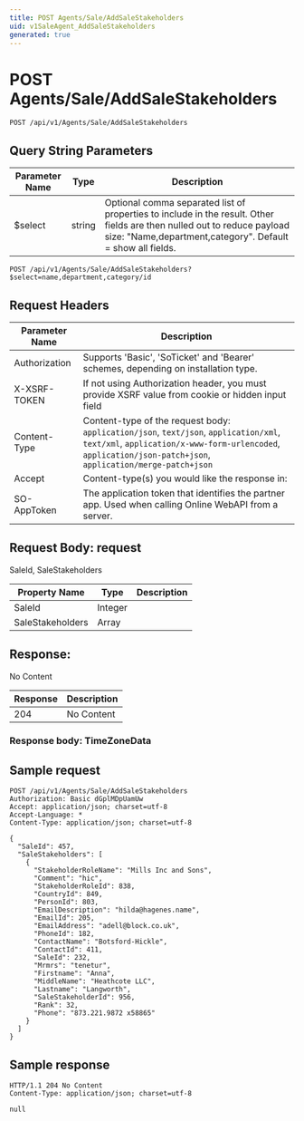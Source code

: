 ```yaml
---
title: POST Agents/Sale/AddSaleStakeholders
uid: v1SaleAgent_AddSaleStakeholders
generated: true
---
```


# POST Agents/Sale/AddSaleStakeholders

```http
POST /api/v1/Agents/Sale/AddSaleStakeholders
```









## Query String Parameters

| Parameter Name | Type |  Description |
|----------------|------|--------------|
| $select | string |  Optional comma separated list of properties to include in the result. Other fields are then nulled out to reduce payload size: "Name,department,category". Default = show all fields. |

```http
POST /api/v1/Agents/Sale/AddSaleStakeholders?$select=name,department,category/id
```


## Request Headers

| Parameter Name | Description |
|----------------|-------------|
| Authorization  | Supports 'Basic', 'SoTicket' and 'Bearer' schemes, depending on installation type. |
| X-XSRF-TOKEN   | If not using Authorization header, you must provide XSRF value from cookie or hidden input field |
| Content-Type | Content-type of the request body: `application/json`, `text/json`, `application/xml`, `text/xml`, `application/x-www-form-urlencoded`, `application/json-patch+json`, `application/merge-patch+json` |
| Accept         | Content-type(s) you would like the response in:  |
| SO-AppToken | The application token that identifies the partner app. Used when calling Online WebAPI from a server. |

## Request Body: request 

SaleId, SaleStakeholders 

| Property Name | Type |  Description |
|----------------|------|--------------|
| SaleId | Integer |  |
| SaleStakeholders | Array |  |

## Response:

No Content

| Response | Description |
|----------------|-------------|
| 204 | No Content |

### Response body: TimeZoneData


## Sample request

```http!
POST /api/v1/Agents/Sale/AddSaleStakeholders
Authorization: Basic dGplMDpUamUw
Accept: application/json; charset=utf-8
Accept-Language: *
Content-Type: application/json; charset=utf-8

{
  "SaleId": 457,
  "SaleStakeholders": [
    {
      "StakeholderRoleName": "Mills Inc and Sons",
      "Comment": "hic",
      "StakeholderRoleId": 838,
      "CountryId": 849,
      "PersonId": 803,
      "EmailDescription": "hilda@hagenes.name",
      "EmailId": 205,
      "EmailAddress": "adell@block.co.uk",
      "PhoneId": 182,
      "ContactName": "Botsford-Hickle",
      "ContactId": 411,
      "SaleId": 232,
      "Mrmrs": "tenetur",
      "Firstname": "Anna",
      "MiddleName": "Heathcote LLC",
      "Lastname": "Langworth",
      "SaleStakeholderId": 956,
      "Rank": 32,
      "Phone": "873.221.9872 x58865"
    }
  ]
}
```

## Sample response

```http_
HTTP/1.1 204 No Content
Content-Type: application/json; charset=utf-8

null
```